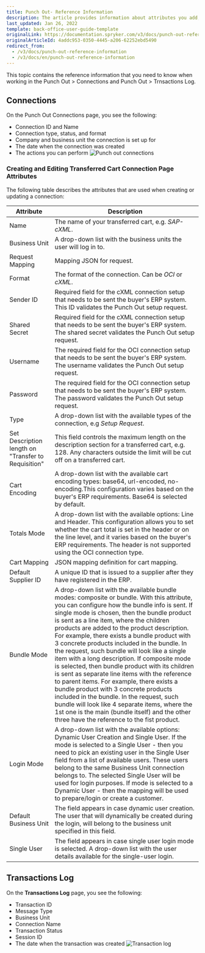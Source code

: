 ```yaml
---
title: Punch Out- Reference Information
description: The article provides information about attributes you add, view, and edit when creating and updating a connection.
last_updated: Jan 26, 2022
template: back-office-user-guide-template
originalLink: https://documentation.spryker.com/v3/docs/punch-out-reference-information
originalArticleId: 4addc953-0350-4445-a206-62252ebd5490
redirect_from:
  - /v3/docs/punch-out-reference-information
  - /v3/docs/en/punch-out-reference-information
---
```


This topic contains the reference information that you need to know when working in the Punch Out > Connections and Punch Out > Trnsactions Log.

## Connections
On the Punch Out Connections page, you see the following:

* Connection ID and Name
* Connection type, status, and format
* Company and business unit the connection is set up for
* The date when the connection was created
* The actions you can perform
![Punch out connections](https://spryker.s3.eu-central-1.amazonaws.com/docs/User+Guides/Back+Office+User+Guides/Punch+Out/punch-out-connections.png) 

### Creating and Editing Transferred Cart Connection Page Attributes
The following table describes the attributes that are used when creating or updating a connection:

| Attribute | Description |
| --- | --- |
| Name | The name of your transferred cart, e.g. *SAP-cXML*. |
| Business Unit | A drop-down list with the business units the user will log in to. |
| Request Mapping | Mapping JSON for request. |
| Format | The format of the connection. Can be *OCI* or *cXML*. |
| Sender ID | Required field for the cXML connection setup that needs to be sent the buyer's ERP system. This ID validates the Punch Out setup request. |
| Shared Secret | Required field for the cXML connection setup that needs to be sent the buyer's ERP system. The shared secret validates the Punch Out setup request. |
| Username | The required field for the OCI connection setup that needs to be sent the buyer's ERP system. The username validates the Punch Out setup request. |
| Password | The required field for the OCI connection setup that needs to be sent the buyer's ERP system. The password validates the Punch Out setup request. |
| Type | A drop-down list with the available types of the connection, e.g *Setup Request*. |
| Set Description length on "Transfer to Requisition" | This field controls the maximum length on the description section for a transferred cart, e.g. 128. Any characters outside the limit will be cut off on a transferred cart. | 
| Cart Encoding | A drop-down list with the available cart encoding types: base64, url-encoded, no-encoding.This configuration varies based on the buyer's ERP requirements. Base64 is selected by default. |
| Totals Mode | A drop-down list with the available options: Line and Header. This configuration allows you to set whether the cart total is set in the header or on the line level, and it varies based on the buyer's ERP requirements. The header is not supported using the OCI connection type. |
| Cart Mapping | JSON mapping definition for cart mapping. |
| Default Supplier ID | A unique ID that is issued to a supplier after they have registered in the ERP. |
|Bundle Mode | A drop-down list with the available bundle modes: composite or bundle. With this attribute, you can configure how the bundle info is sent. If single mode is chosen, then the bundle product is sent as a line item, where the children products are added to the product description. For example, there exists a bundle product with 3 concrete products included in the bundle. In the request, such bundle will look like a single item with a long description. If composite mode is selected, then bundle product with its children is sent as separate line items with the reference to parent items. For example, there exists a bundle product with 3 concrete products included in the bundle. In the request, such bundle will look like 4 separate items, where the 1st one is the main (bundle itself) and the other three have the reference to the fist product. |
| Login Mode | A drop-down list with the available options: Dynamic User Creation and Single User. If the mode is selected to a Single User - then you need to pick an existing user in the Single User field from a list of available users. These users belong to the same Business Unit connection belongs to. The selected Single User will be used for login purposes. If mode is selected to a Dynamic User - then the mapping will be used to prepare/login or create a customer. |
| Default Business Unit | The field appears in case dynamic user creation. The user that will dynamically be created during the login, will belong to the business unit specified in this field. |
| Single User | The field appears in case single user login mode is selected. A drop-down list with the user details available for the single-user login. |

## Transactions Log
On the **Transactions Log** page, you see the following:

* Transaction ID 
* Message Type
* Business Unit
* Connection Name
* Transaction Status
* Session ID
* The date when the transaction was created
![Transaction log](https://spryker.s3.eu-central-1.amazonaws.com/docs/User+Guides/Back+Office+User+Guides/Punch+Out/transactions-log.png) 

<!-- Last review date: Sep 2, 2019 by Oksana Karasyova  -->
